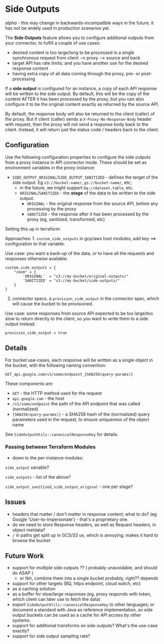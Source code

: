 # Side Outputs

*alpha* - this may change in backwards-incompatible ways in the future. it has not be widely used in production scenarios yet.

The **Side Outputs** feature allows you to configure additional outputs from your connector, to fulfill a couple of use cases:
  - desired content is too large/long to be processed in a single synchronous request from client --> proxy --> source and back
  - target API has rate limits; and you have another use for the desired response content
  - having extra copy of all data coming through the proxy, pre- or post-processing

If a **side output** is configured for an instance, a copy of each API response will be written to the side output. By default, this
will be the copy of the content AFTER it has been processed by the proxy, but you can also configure it to be the original content
exactly as returned by the source API.

By default, the response body will also be returned to the client (caller) of the proxy. But if client (caller) sends a
`X-Psoxy-No-Response-Body` header with request, then the proxy will not send a response body back to the client. Instead, it will
return just the status code / headers back to the client.

<!-- TODO : add data flow diagram of this case here -->


## Configuration

Use the following configuration properties to configure the side outputs from a proxy instance in API connector mode. These should
be set as environment variables in the proxy instance:
  - `SIDE_OUTPUT_ORIGINAL`/`SIDE_OUTPUT_SANITIZED` - defines the target of the side output. Eg `s3://bucket-name/`, `gs://bucket-name/`, etc;
      - in the future, we might support `bq://dataset.table`, etc.
      - `ORIGINAL`/`SANITIZED` - the **stage** of the data to be written to the side output.
        - `ORIGINAL` - the original response from the source API, before any processing by the proxy
        - `SANITIZED` - the response after it has been processed by the proxy (eg, sanitized, transformed, etc)


Setting this up in terraform:

Approaches:
    1. `custom_side_outputs` in gcp/aws host modules; add key ==> configuration to that variable.

Use case: you want a back-up of the data, or to have all the requests and responses otherwise available.

```hcl
custom_side_outputs = {
    "zoom" = {
        'ORIGINAL'  = "s3://my-bucket/original-outputs/"
        'SANITIZED' = "s3://my-bucket/side-outputs/"
    }
}
```
   2. connector specs. a `provision_side_output` in the connector spec, which will cause the bucket to be provisioned.

Use case: some responses from source API expected to be too large/too slow to return directly to the client, so you want to write them to a side output instead.

```hcl
provision_side_output = true
```

## Details
For bucket use-cases, each response will be written as a single object in the bucket, with the following naming convention:

`GET_api.google.com/v1/some/endpoint_{SHA256(query-params)}`

These components are:
  - `GET` - the HTTP method used for the request
  - `api.google.com` - the host
  - `/v1/some/endpoint` the path of the API endpoint that was called (normalized)
  - `{SHA256(query-params)}` - a SHA256 hash of the (normalized) query parameters used in the request, to ensure uniqueness of the object name

See `SideOutputUtils::canonicalResponseKey` for details.

### Passing between Terraform Modules

 - down to the per-instance modules:

`side_output` variable?

`side_outputs` - list of the above?

`side_output_sanitized`, `side_output_original` - one per stage?




## Issues
  - headers that matter / don't matter in response content; what to do? (eg Google 'User-to-Impersonate') - that's a proprietary one.
  - do we need to store Response headers, as well as Request headers, in object metdata?
  - `/` in paths get split up in GCS/S3 ux, which is annoying; makes it hard to browse the bucket.

## Future Work
  - support for multiple side outputs ?? ( probably unavoidable, and should do ASAP )
      - or tbh, combine them into a single bucket probably, right??  depends
  - support for other targets (BQ, https endpoint, cloud watch, etc)
  - as a caching solution
  - as a buffer for slow/large responses (eg, proxy responds with token, which client can later use to fetch the data)
  - export `SideOutputUtils::canonicalResponseKey` to other languages; or document a standard with Java as reference implementation,
     so side output buckets can be used as a cache for API access by other systems.
  - support for additional transforms on side outputs? What's the use-case exactly?
  - support for side output sampling rate?


